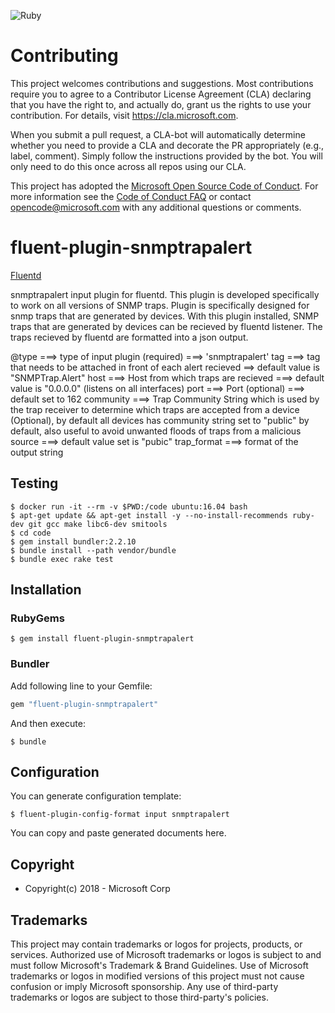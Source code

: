 ![Ruby](https://github.com/Azure/fluent-plugin-snmptrapalert/workflows/Ruby/badge.svg)

# Contributing

This project welcomes contributions and suggestions.  Most contributions require you to agree to a
Contributor License Agreement (CLA) declaring that you have the right to, and actually do, grant us
the rights to use your contribution. For details, visit https://cla.microsoft.com.

When you submit a pull request, a CLA-bot will automatically determine whether you need to provide
a CLA and decorate the PR appropriately (e.g., label, comment). Simply follow the instructions
provided by the bot. You will only need to do this once across all repos using our CLA.

This project has adopted the [Microsoft Open Source Code of Conduct](https://opensource.microsoft.com/codeofconduct/).
For more information see the [Code of Conduct FAQ](https://opensource.microsoft.com/codeofconduct/faq/) or
contact [opencode@microsoft.com](mailto:opencode@microsoft.com) with any additional questions or comments.


# fluent-plugin-snmptrapalert

[Fluentd](https://www.fluentd.org/)

 snmptrapalert input plugin for fluentd. This plugin is developed specifically to work on all versions of SNMP traps.
 Plugin is specifically designed for snmp traps that are generated by devices. With this plugin installed,
 SNMP traps that are generated by devices can be recieved by fluentd listener. The traps recieved by fluentd are formatted into a json output.

 @type ===> type of input plugin (required) ===> 'snmptrapalert'
 tag ===> tag that needs to be attached in front of each alert recieved ==> default value is "SNMPTrap.Alert"
 host ===> Host from which traps are recieved ===> default value is "0.0.0.0" (listens on all interfaces)
 port ===> Port (optional) ===> default set to 162
 community ===> Trap Community String which is used by the trap receiver to determine which traps are accepted from a device (Optional),
                by default all devices has community string set to "public" by default, also useful to avoid unwanted floods of traps
                from a malicious source ===> default value set is "pubic"
 trap_format ===> format of the output string

## Testing
```
$ docker run -it --rm -v $PWD:/code ubuntu:16.04 bash
$ apt-get update && apt-get install -y --no-install-recommends ruby-dev git gcc make libc6-dev smitools
$ cd code
$ gem install bundler:2.2.10
$ bundle install --path vendor/bundle
$ bundle exec rake test
```

## Installation

### RubyGems

```
$ gem install fluent-plugin-snmptrapalert
```

### Bundler

Add following line to your Gemfile:

```ruby
gem "fluent-plugin-snmptrapalert"
```

And then execute:

```
$ bundle
```

## Configuration

You can generate configuration template:

```
$ fluent-plugin-config-format input snmptrapalert
```

You can copy and paste generated documents here.

## Copyright

* Copyright(c) 2018 - Microsoft Corp

## Trademarks 

This project may contain trademarks or logos for projects, products, or services. Authorized use of Microsoft trademarks or logos is subject to and must follow Microsoft's Trademark & Brand Guidelines. Use of Microsoft trademarks or logos in modified versions of this project must not cause confusion or imply Microsoft sponsorship. Any use of third-party trademarks or logos are subject to those third-party's policies.
